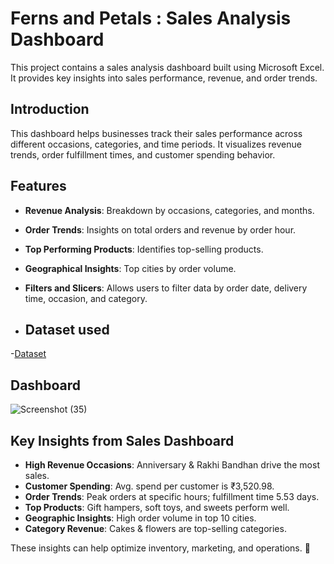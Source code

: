 # Ferns and Petals : Sales Analysis Dashboard

This project contains a sales analysis dashboard built using Microsoft Excel. It provides key insights into sales performance, revenue, and order trends.
## Introduction
This dashboard helps businesses track their sales performance across different occasions, categories, and time periods. It visualizes revenue trends, order fulfillment times, and customer spending behavior.

## Features
- **Revenue Analysis**: Breakdown by occasions, categories, and months.
- **Order Trends**: Insights on total orders and revenue by order hour.
- **Top Performing Products**: Identifies top-selling products.
- **Geographical Insights**: Top cities by order volume.
- **Filters and Slicers**: Allows users to filter data by order date, delivery time, occasion, and category.

- ## Dataset used
-<a href="https://github.com/khushigupta95/Excel-end-to-end-project/blob/main/ferns%20and%20petals.xlsx">Dataset</a>

 ## Dashboard
 ![Screenshot (35)](https://github.com/user-attachments/assets/dd053e42-0795-4bfa-b71d-f6d58eddc363)

## Key Insights from Sales Dashboard
- **High Revenue Occasions**: Anniversary & Rakhi Bandhan drive the most sales.
- **Customer Spending**: Avg. spend per customer is ₹3,520.98.
- **Order Trends**: Peak orders at specific hours; fulfillment time 5.53 days.
- **Top Products**: Gift hampers, soft toys, and sweets perform well.
- **Geographic Insights**: High order volume in top 10 cities.
- **Category Revenue**: Cakes & flowers are top-selling categories.

These insights can help optimize inventory, marketing, and operations. 🚀
